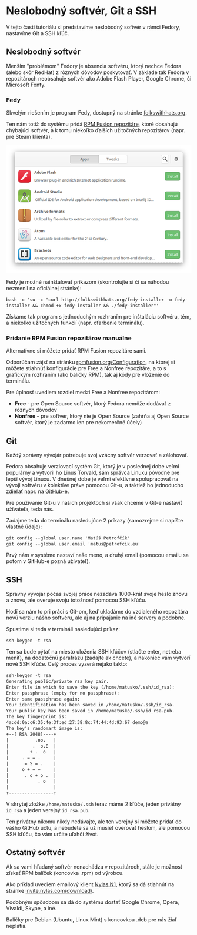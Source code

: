# Neslobodný softvér, Git a SSH

V tejto časti tutoriálu si predstavíme neslobodný softvér v rámci Fedory, nastavíme Git a SSH kľúč.

## Neslobodný softvér

Menším "problémom" Fedory je absencia softvéru, ktorý nechce Fedora (alebo skôr RedHat)
z rôznych dôvodov poskytovať. V základe tak Fedora v repozitároch neobsahuje
softvér ako Adobe Flash Player, Google Chrome, či Microsoft Fonty.

### Fedy

Skvelým riešením je program Fedy, dostupný na stránke [folkswithhats.org](http://folkswithhats.org/).

Ten nám totiž do systému pridá [RPM Fusion repozitáre](http://rpmfusion.org/), ktoré obsahujú chýbajúci
softvér, a k tomu niekoľko ďalších užitočných repozitárov (napr. pre Steam klienta).

![obrazok](images/fedy.png)

Fedy je možné nainštalovať príkazom (skontrolujte si či sa náhodou nezmenil na oficiálnej stránke):

```
bash -c 'su -c "curl http://folkswithhats.org/fedy-installer -o fedy-installer && chmod +x fedy-installer && ./fedy-installer"'
```

Získame tak program s jednoduchým rozhraním pre inštaláciu softvéru, tém, a niekoľko užitočných funkcií (napr. ofarbenie terminálu).

### Pridanie RPM Fusion repozitárov manuálne

Alternatívne si môžete pridať RPM Fusion repozitáre sami.

Odporúčam zájsť na stránku [rpmfusion.org/Configuration](http://rpmfusion.org/Configuration),
na ktorej si môžete stiahnúť konfigurácie pre Free a Nonfree repozitáre, a to s grafickým rozhraním
(ako balíčky RPM), tak aj kódy pre vloženie do terminálu.

Pre úplnosť uvediem rozdiel medzi Free a Nonfree repozitárom:

- **Free** - pre Open Source softvér, ktorý Fedora nemôže dodávať z rôznych dôvodov
- **Nonfree** - pre softvér, ktorý nie je Open Source (zahŕňa aj Open Source softvér, ktorý je zadarmo len pre nekomerčné účely)

## Git

Každý správny vývojár potrebuje svoj vzácny softvér verzovať a zálohovať.

Fedora obsahuje verziovací systém Git, ktorý je v poslednej dobe veľmi populárny a vytvoril ho
Linus Torvald, sám správca Linuxu pôvodne pre lepší vývoj Linuxu. V dnešnej dobe je veľmi efektívne
spolupracovať na vývoji softvéru v kolektíve práve pomocou Git-u, a taktiež ho jednoducho zdieľať
napr. na [GitHub-e](https://github.com).

Pre používanie Git-u v našich projektoch si však chceme v Git-e nastaviť užívateľa, teda nás.

Zadajme teda do terminálu nasledujúce 2 príkazy (samozrejme si napíšte vlastné údaje):

```
git config --global user.name 'Matúš Petrofčík'
git config --global user.email 'matus@petrofcik.eu'
```

Prvý nám v systéme nastaví naše meno, a druhý email (pomocou emailu sa potom v GitHub-e pozná užívateľ).

## SSH

Správny vývojár počas svojej práce nezadáva 1000-krát svoje heslo znovu a znovu,
ale overuje svoju totožnosť pomocou SSH kľúču.

Hodí sa nám to pri práci s Git-om, keď ukladáme do vzdialeného repozitára novú verziu
nášho softvéru, ale aj na pripájanie na iné servery a podobne.

Spustime si teda v termináli nasledujúci príkaz:

```
ssh-keygen -t rsa
```

Ten sa bude pýtať na miesto uloženia SSH kľúčov (stlačte enter, netreba meniť), na dodatočnú parafrázu (zadajte ak chcete),
a nakoniec vám vytvorí nové SSH kľúče. Celý proces vyzerá nejako takto:

```
ssh-keygen -t rsa
Generating public/private rsa key pair.
Enter file in which to save the key (/home/matusko/.ssh/id_rsa):
Enter passphrase (empty for no passphrase):
Enter same passphrase again:
Your identification has been saved in /home/matusko/.ssh/id_rsa.
Your public key has been saved in /home/matusko/.ssh/id_rsa.pub.
The key fingerprint is:
4a:dd:0a:c6:35:4e:3f:ed:27:38:8c:74:44:4d:93:67 demo@a
The key's randomart image is:
+--[ RSA 2048]----+
|          .oo.   |
|         .  o.E  |
|        + .  o   |
|     . = = .     |
|      = S = .    |
|     o + = +     |
|      . o + o .  |
|           . o   |
|                 |
+-----------------+
```

V skrytej zložke `/home/matusko/.ssh` teraz máme 2 kľúče, jeden privátny `id_rsa` a jeden verejný `id_rsa.pub`.

Ten privátny nikomu nikdy nedávajte, ale ten verejný si môžete pridať do vášho GitHub účtu,
a nebudete sa už musieť overovať heslom, ale pomocou SSH kľúču, čo vám určite uľahčí život.

## Ostatný softvér

Ak sa vami hľadaný softvér nenachádza v repozitároch, stále je možnosť získať RPM balíček (koncovka .rpm) od výrobcu.

Ako príklad uvediem emailový klient [Nylas N1](https://nylas.com/), ktorý sa dá stiahnúť na stránke [invite.nylas.com/download/](https://invite.nylas.com/download/).

Podobným spôsobom sa dá do systému dostať Google Chrome, Opera, Vivaldi, Skype, a iné.

Balíčky pre Debian (Ubuntu, Linux Mint) s koncovkou .deb pre nás žiaľ neplatia.
